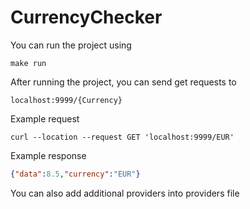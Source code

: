 # CurrencyChecker

You can run the project using
```
make run
```

After running the project, you can send get requests to
```
localhost:9999/{Currency}
```

Example request
```
curl --location --request GET 'localhost:9999/EUR'
```

Example response
```json
{"data":8.5,"currency":"EUR"}
```

You can also add additional providers into providers file